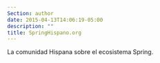 ```yaml
---
Section: author
date: 2015-04-13T14:06:19-05:00
description: ""
title: SpringHispano.org
---
```


<div class="author-avatar" style="background-image: url(&quot;https://s3-us-west-2.amazonaws.com/slack-files2/avatars/2015-07-18/7876620567_01501074b2903b39ace5_68.jpg&quot;)">
</div>

La comunidad Hispana sobre el ecosistema Spring.

